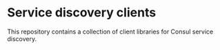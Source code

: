 # Service discovery clients

This repository contains a collection of client libraries for Consul service discovery.